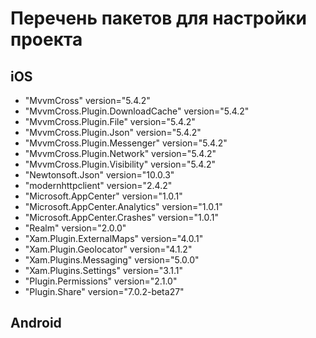 # Перечень пакетов для настройки проекта

## iOS

* "MvvmCross" version="5.4.2"
* "MvvmCross.Plugin.DownloadCache" version="5.4.2"
* "MvvmCross.Plugin.File" version="5.4.2"
* "MvvmCross.Plugin.Json" version="5.4.2"
* "MvvmCross.Plugin.Messenger" version="5.4.2"
* "MvvmCross.Plugin.Network" version="5.4.2"
* "MvvmCross.Plugin.Visibility" version="5.4.2"
* "Newtonsoft.Json" version="10.0.3"
* "modernhttpclient" version="2.4.2"
* "Microsoft.AppCenter" version="1.0.1"
* "Microsoft.AppCenter.Analytics" version="1.0.1"
* "Microsoft.AppCenter.Crashes" version="1.0.1"
* "Realm" version="2.0.0"
* "Xam.Plugin.ExternalMaps" version="4.0.1"
* "Xam.Plugin.Geolocator" version="4.1.2"
* "Xam.Plugins.Messaging" version="5.0.0"
* "Xam.Plugins.Settings" version="3.1.1"
* "Plugin.Permissions" version="2.1.0"
* "Plugin.Share" version="7.0.2-beta27"

## Android





